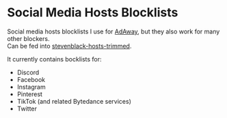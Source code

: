 # Social Media Hosts Blocklists

Social media hosts blocklists I use for [AdAway](https://github.com/AdAway/AdAway), but they also work for many other blockers.  
Can be fed into [stevenblack-hosts-trimmed](https://github.com/cyb3rko/stevenblack-hosts-trimmed).

It currently contains bocklists for:
- Discord
- Facebook
- Instagram
- Pinterest
- TikTok (and related Bytedance services)
- Twitter
